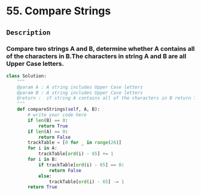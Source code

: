 # 55. Compare Strings
## `Description`
### Compare two strings A and B, determine whether A contains all of the characters in B.The characters in string A and B are all Upper Case letters.
```python
class Solution:
    """
    @param A : A string includes Upper Case letters
    @param B : A string includes Upper Case letters
    @return :  if string A contains all of the characters in B return True else return False
    """
    def compareStrings(self, A, B):
        # write your code here
        if len(B) == 0:
            return True
        if len(A) == 0:
            return False
        trackTable = [0 for _ in range(26)]
        for i in A:
            trackTable[ord(i) - 65] += 1
        for i in B:
            if trackTable[ord(i) - 65] == 0:
                return False
            else:
                trackTable[ord(i) - 65] -= 1
        return True
        
```
